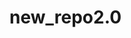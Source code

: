 # new_repo2.0

<!-- Security scan triggered at 2025-09-02 17:11:43 -->

<!-- Security scan triggered at 2025-09-02 17:18:06 -->

<!-- Security scan triggered at 2025-09-02 17:19:34 -->